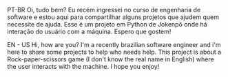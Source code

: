 PT-BR Oi, tudo bem? Eu recém ingressei no curso de engenharia de software e estou aqui para compartilhar alguns projetos que ajudem quem necessite de ajuda. Esse é um projeto em Python de Jokenpô onde há interação do usuário com a máquina. Espero que gostem!

EN - US Hi, how are you? I'm a recently brazilian software engineer and i'm here to share some projects to help who needs help. This project is about a Rock-paper-scissors game (I don't know the real name in English) where the user interacts with the machine. I hope you enjoy!
